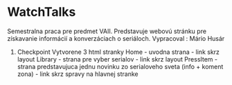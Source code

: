 # WatchTalks
Semestralna praca pre predmet VAII.
Predstavuje webovú stránku pre získavanie informácií a konverzáciach o seriáloch.
Vypracoval : Mário Husár


1. Checkpoint
Vytvorene 3 html stranky
  Home - uvodna strana - link skrz layout
  Library - strana pre vyber serialov - link skrz layout
  PressItem - strana predstavujuca jednu novinku zo serialoveho sveta (info + koment zona) - link skrz spravy na hlavnej stranke
